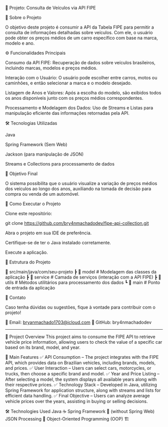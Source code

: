 🚗 Projeto: Consulta de Veículos via API FIPE

📌 Sobre o Projeto

O objetivo deste projeto é consumir a API da Tabela FIPE para permitir a consulta de informações detalhadas sobre veículos. Com ele, o usuário pode obter os preços médios de um carro específico com base na marca, modelo e ano.

⚙️ Funcionalidades Principais

Consumo da API FIPE: Recuperação de dados sobre veículos brasileiros, incluindo marcas, modelos e preços médios.

Interação com o Usuário: O usuário pode escolher entre carros, motos ou caminhões, e então selecionar a marca e o modelo desejado.

Listagem de Anos e Valores: Após a escolha do modelo, são exibidos todos os anos disponíveis junto com os preços médios correspondentes.

Processamento e Modelagem dos Dados: Uso de Streams e Listas para manipulação eficiente das informações retornadas pela API.

🛠 Tecnologias Utilizadas

Java

Spring Framework (Sem Web)

Jackson (para manipulação de JSON)

Streams e Collections para processamento de dados

🎯 Objetivo Final

O sistema possibilita que o usuário visualize a variação de preços médios dos veículos ao longo dos anos, auxiliando na tomada de decisão para compra ou venda de um automóvel.

📌 Como Executar o Projeto

Clone este repositório:

git clone https://github.com/bry4nmachadodev/fipe-api-collection.git

Abra o projeto em sua IDE de preferência.

Certifique-se de ter o Java instalado corretamente.

Execute a aplicação.

📄 Estrutura do Projeto

📂 src/main/java/com/seu-projeto
 ┣ 📂 model      # Modelagem das classes da aplicação
 ┣ 📂 service    # Camada de serviços (interação com a API FIPE)
 ┣ 📂 utils      # Métodos utilitários para processamento dos dados
 ┗ 📂 main       # Ponto de entrada da aplicação

📌 Contato

Caso tenha dúvidas ou sugestões, fique à vontade para contribuir com o projeto!

📧 Email: bryanmachado1703@icloud.com 🐙 GitHub: bry4nmachadodev


---------------------------------------------------------------------------------------------------------------


📌 Project Overview
This project aims to consume the FIPE API to retrieve vehicle price information, allowing users to check the value of a specific car based on its brand, model, and year.

🔹 Main Features
✅ API Consumption – The project integrates with the FIPE API, which provides data on Brazilian vehicles, including brands, models, and prices.
✅ User Interaction – Users can select cars, motorcycles, or trucks, then choose a specific brand and model.
✅ Year and Price Listing – After selecting a model, the system displays all available years along with their respective prices.
✅ Technology Stack – Developed in Java, utilizing Spring Framework for application structure, along with streams and lists for efficient data handling.
✅ Final Objective – Users can analyze average vehicle prices over the years, assisting in buying or selling decisions.

🛠 Technologies Used
Java ☕
Spring Framework 🌱 (without Spring Web)
JSON Processing 📄
Object-Oriented Programming (OOP) 🏗

